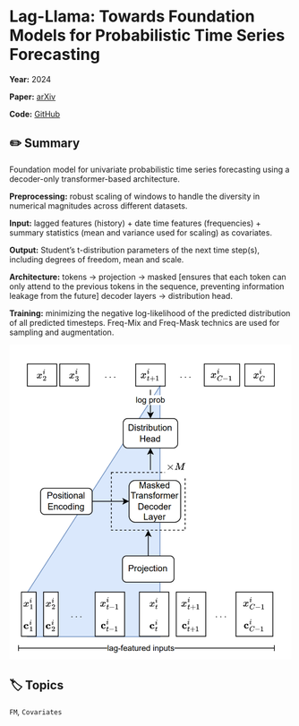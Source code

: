# Lag-Llama: Towards Foundation Models for Probabilistic Time Series Forecasting

**Year:** 2024

**Paper:** [arXiv](https://arxiv.org/pdf/2310.08278)

**Code:** [GitHub](https://github.com/time-series-foundation-models/lag-llama)

## ✏️ Summary
Foundation model for univariate probabilistic time series forecasting using a decoder-only transformer-based architecture.

**Preprocessing:** robust scaling of windows to handle the diversity in numerical magnitudes across different datasets.

**Input:** lagged features (history) + date time features (frequencies) + summary statistics (mean and variance used for scaling) as covariates.

**Output:** Student’s t-distribution parameters of the next time step(s), including degrees of freedom, mean and scale.

**Architecture:** tokens -> projection -> masked [ensures that each token can only attend to the previous tokens in the sequence, preventing information leakage from the future] decoder layers -> distribution head.

**Training:** minimizing the negative log-likelihood of the predicted distribution of all predicted timesteps. Freq-Mix and Freq-Mask technics are used for sampling and augmentation.

![Figure](../figures/lag-llama-towards-foundation-models-for-probabilistic-time-series-forecasting.png)

## 🏷️ Topics
`FM`, `Covariates`
